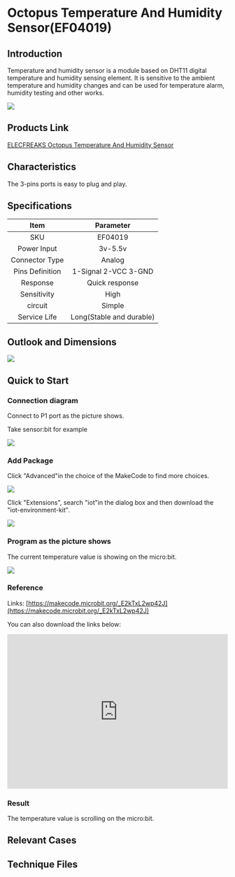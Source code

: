 ﻿# Octopus Temperature And Humidity Sensor(EF04019) 

## Introduction

 Temperature and humidity sensor is a module based on DHT11 digital temperature and humidity sensing element. It is sensitive to the ambient temperature and humidity changes and can be used for temperature alarm, humidity testing and other works.

 ![](https://wiki-media-ef.oss-cn-hongkong.aliyuncs.com//images/b4CeLwq.jpg)

## Products Link

[ELECFREAKS Octopus Temperature And Humidity Sensor](https://shop.elecfreaks.com/products/elecfreaks-octopus-temperature-and-humidity-sensor?_pos=1&_sid=412071640&_ss=r)

## Characteristics

The 3-pins ports is easy to plug and play.


## Specifications


Item  | Parameter 
:-: | :-: 
SKU|EF04019
Power Input|3v-5.5v
Connector Type|Analog
Pins Definition|1-Signal 2-VCC 3-GND
Response|Quick response
Sensitivity|High
circuit|Simple
Service Life|Long(Stable and durable)


## Outlook and Dimensions


 ![](https://wiki-media-ef.oss-cn-hongkong.aliyuncs.com//images/aQIDnpP.png)

## Quick to Start


### Connection diagram
 Connect to P1 port as the picture shows.

Take sensor:bit for example

 ![](https://wiki-media-ef.oss-cn-hongkong.aliyuncs.com//images/jxvVgcK.png)

### Add Package
 Click "Advanced"in the choice of the MakeCode to find more choices.

 ![](https://wiki-media-ef.oss-cn-hongkong.aliyuncs.com//images/smtcNoB.png)



 Click "Extensions", search "iot"in the dialog box and then download the "iot-environment-kit".

 ![](https://wiki-media-ef.oss-cn-hongkong.aliyuncs.com//images/IAZrNAy.png)

### Program as the picture shows
 The current temperature value is showing on the micro:bit.

 ![](https://wiki-media-ef.oss-cn-hongkong.aliyuncs.com//images/BOELw4G.png)

### Reference
Links: [https://makecode.microbit.org/_E2kTxL2wp42J](https://makecode.microbit.org/_E2kTxL2wp42J)

You can also download the links below:

<div style="position:relative;height:0;padding-bottom:70%;overflow:hidden;"><iframe style="position:absolute;top:0;left:0;width:100%;height:100%;" src="https://makecode.microbit.org/#pub:_E2kTxL2wp42J" frameborder="0" sandbox="allow-popups allow-forms allow-scripts allow-same-origin"></iframe></div>  


### Result
 The temperature value is scrolling on the micro:bit.

## Relevant Cases


## Technique Files

